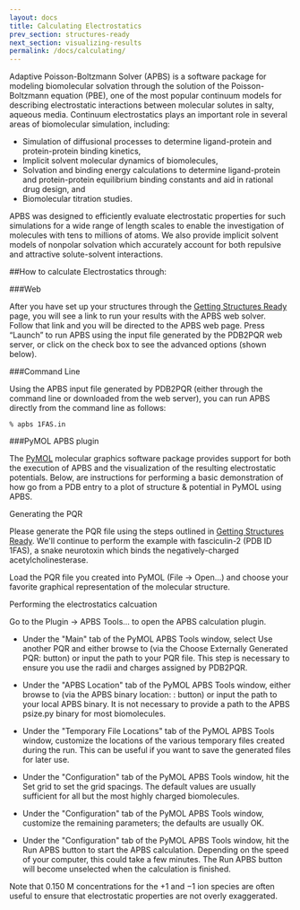 ```yaml
---
layout: docs
title: Calculating Electrostatics
prev_section: structures-ready
next_section: visualizing-results
permalink: /docs/calculating/
---
```


<!-- ##Basic types of calculations -->

Adaptive Poisson-Boltzmann Solver (APBS) is a software package for modeling biomolecular solvation through the solution of the Poisson-Boltzmann equation (PBE), one of the most popular continuum models for describing electrostatic interactions between molecular solutes in salty, aqueous media. Continuum electrostatics plays an important role in several areas of biomolecular simulation, including:

* Simulation of diffusional processes to determine ligand-protein and protein-protein binding kinetics,
* Implicit solvent molecular dynamics of biomolecules,
* Solvation and binding energy calculations to determine ligand-protein and protein-protein equilibrium binding constants and aid in rational drug design, and
* Biomolecular titration studies.

APBS was designed to efficiently evaluate electrostatic properties for such simulations for a wide range of length scales to enable the investigation of molecules with tens to millions of atoms. We also provide implicit solvent models of nonpolar solvation which accurately account for both repulsive and attractive solute-solvent interactions.

<!--Insert information about what the basic workflow is, here -->

##How to calculate Electrostatics through:

###Web

After you have set up your structures through the [Getting Structures Ready](structures-ready) page, you will see a link to run your results with the APBS web solver.  Follow that link and you will be directed to the APBS web page.  Press “Launch” to run APBS using the input file generated by the PDB2PQR web server, or click on the check box to see the advanced options (shown below).

<!-- <screenshot_apbs_web.png> -->


###Command Line

Using the APBS input file generated by PDB2PQR (either through the command line or downloaded from the web server), you can run APBS directly from the command line as follows:

`% apbs 1FAS.in`

###PyMOL APBS plugin

The [PyMOL](http://www.pymol.org/)  molecular graphics software package provides support for both
the execution of APBS and the visualization of the resulting
electrostatic potentials.  Below, are instructions for performing a basic demonstration of how go
from a PDB entry to a plot of structure & potential in PyMOL using APBS.

Generating the PQR

Please generate the PQR file using the steps outlined in [Getting Structures Ready](structures-ready).
We'll continue to perform the example with fasciculin-2 (PDB ID 1FAS), a snake
neurotoxin which binds the negatively-charged acetylcholinesterase.

Load the PQR file you created into PyMOL (File → Open...) and choose your
favorite graphical representation of the molecular structure.

Performing the electrostatics calcuation

Go to the Plugin → APBS Tools... to open the APBS calculation plugin.

* Under the "Main" tab of the PyMOL APBS Tools window, select Use another
 PQR and either browse to (via the Choose Externally Generated PQR:
 button) or input the path to your PQR file. This step is necessary to
 ensure you use the radii and charges assigned by PDB2PQR.

* Under the "APBS Location" tab of the PyMOL APBS Tools window, either
browse to (via the APBS binary location: : button) or input the path to
your local APBS binary. It is not necessary to provide a path to the APBS
psize.py binary for most biomolecules.

* Under the "Temporary File Locations" tab of the PyMOL APBS Tools window,
customize the locations of the various temporary files created during the
run. This can be useful if you want to save the generated files for later
use.

* Under the "Configuration" tab of the PyMOL APBS Tools window, hit the Set
grid to set the grid spacings. The default values are usually sufficient
for all but the most highly charged biomolecules.

* Under the "Configuration" tab of the PyMOL APBS Tools window, customize
the remaining parameters; the defaults are usually OK.

* Under the "Configuration" tab of the PyMOL APBS Tools window, hit the
Run APBS button to start the APBS calculation. Depending on the speed of
your computer, this could take a few minutes. The Run APBS button will
become unselected when the calculation is finished.

Note that 0.150 M concentrations for the +1 and −1 ion species are often
useful to ensure that electrostatic properties are not overly
exaggerated.




